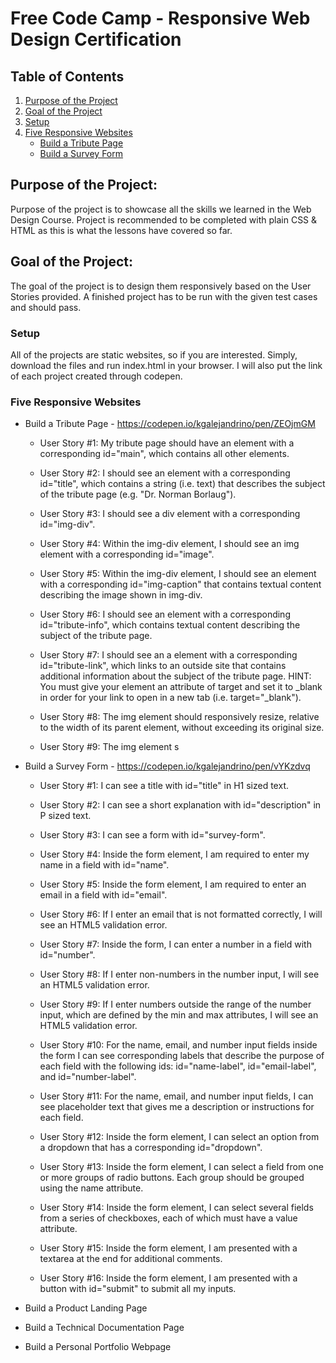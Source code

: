 # Free Code Camp - Responsive Web Design Certification
## Table of Contents
1. [Purpose of the Project](#purpose-of-the-project)
2. [Goal of the Project](#goal-of-the-project)
3. [Setup](#setup)
4. [Five Responsive Websites](#five-responsive-websites)
    - [Build a Tribute Page](#build-a-tribute-page)
    - [Build a Survey Form](#build-a-survey-form)  

## Purpose of the Project:
Purpose of the project is to showcase all the skills we learned in the Web Design Course. Project is recommended to be completed with plain CSS & HTML as this is what the lessons have covered so far.

## Goal of the Project:
The goal of the project is to design them responsively based on the User Stories provided. A finished project has to be run with the given test cases and should pass. 

### Setup
All of the projects are static websites, so if you are interested. Simply, download the files and run index.html in your browser. I will also put the link of each project created through codepen.

### Five Responsive Websites
* Build a Tribute Page - https://codepen.io/kgalejandrino/pen/ZEOjmGM
  - User Story #1: My tribute page should have an element with a corresponding id="main", which contains all other elements.

  - User Story #2: I should see an element with a corresponding id="title", which contains a string (i.e. text) that describes the subject of the tribute page (e.g. "Dr. Norman Borlaug").

  - User Story #3: I should see a div element with a corresponding id="img-div".

  - User Story #4: Within the img-div element, I should see an img element with a corresponding id="image".

  - User Story #5: Within the img-div element, I should see an element with a corresponding id="img-caption" that contains textual content describing the image shown in img-div.

  - User Story #6: I should see an element with a corresponding id="tribute-info", which contains textual content describing the subject of the tribute page.

  - User Story #7: I should see an a element with a corresponding id="tribute-link", which links to an outside site that contains additional information about the subject of the tribute page. HINT: You must give your element an attribute of target and set it to _blank in order for your link to open in a new tab (i.e. target="_blank").

  - User Story #8: The img element should responsively resize, relative to the width of its parent element, without exceeding its original size.

  - User Story #9: The img element s

* Build a Survey Form - https://codepen.io/kgalejandrino/pen/vYKzdvq
  - User Story #1: I can see a title with id="title" in H1 sized text.

  - User Story #2: I can see a short explanation with id="description" in P sized text.

  - User Story #3: I can see a form with id="survey-form".

  - User Story #4: Inside the form element, I am required to enter my name in a field with id="name".

  - User Story #5: Inside the form element, I am required to enter an email in a field with id="email".

  - User Story #6: If I enter an email that is not formatted correctly, I will see an HTML5 validation error.

  - User Story #7: Inside the form, I can enter a number in a field with id="number".

  - User Story #8: If I enter non-numbers in the number input, I will see an HTML5 validation error.

  - User Story #9: If I enter numbers outside the range of the number input, which are defined by the min and max attributes, I will see an HTML5 validation error.

  - User Story #10: For the name, email, and number input fields inside the form I can see corresponding labels that describe the purpose of each field with the following ids: id="name-label", id="email-label", and id="number-label".

  - User Story #11: For the name, email, and number input fields, I can see placeholder text that gives me a description or instructions for each field.

  - User Story #12: Inside the form element, I can select an option from a dropdown that has a corresponding id="dropdown".

  - User Story #13: Inside the form element, I can select a field from one or more groups of radio buttons. Each group should be grouped using the name attribute.

  - User Story #14: Inside the form element, I can select several fields from a series of checkboxes, each of which must have a value attribute.

  - User Story #15: Inside the form element, I am presented with a textarea at the end for additional comments.

  - User Story #16: Inside the form element, I am presented with a button with id="submit" to submit all my inputs.

* Build a Product Landing Page
* Build a Technical Documentation Page
* Build a Personal Portfolio Webpage


